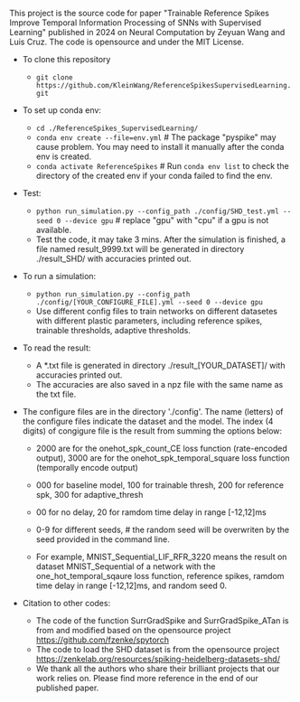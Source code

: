 This project is the source code for paper "Trainable Reference Spikes Improve Temporal Information Processing of SNNs with Supervised Learning" published in 2024 on Neural Computation by Zeyuan Wang and Luis Cruz. The code is opensource and under the MIT License.

* To clone this repository

    * `git clone https://github.com/KleinWang/ReferenceSpikesSupervisedLearning.git`
    
* To set up conda env:
    * `cd ./ReferenceSpikes_SupervisedLearning/`
    * `conda env create --file=env.yml` # The package "pyspike" may cause problem. You may need to install it manually after the conda env is created.
    * `conda activate ReferenceSpikes` # Run `conda env list` to check the directory of the created env if your conda failed to find the env.

* Test:
    * `python run_simulation.py --config_path ./config/SHD_test.yml --seed 0 --device gpu` # replace "gpu" with "cpu" if a gpu is not available.
    * Test the code, it may take 3 mins. After the simulation is finished, a file named result_9999.txt will be generated in directory ./result_SHD/ with accuracies printed out.

* To run a simulation:
    * `python run_simulation.py --config_path ./config/[YOUR_CONFIGURE_FILE].yml --seed 0 --device gpu`
    * Use different config files to train networks on different datasetes with different plastic parameters, including reference spikes, trainable thresholds, adaptive thresholds.

* To read the result:
    * A *.txt file is generated in directory ./result_[YOUR_DATASET]/ with accuracies printed out.
    * The accuracies are also saved in a npz file with the same name as the txt file.

* The configure files are in the directory './config'. The name (letters) of the configure files indicate the dataset and the model. The index (4 digits) of congigure file is the result from summing the options below:

    * 2000 are for the onehot_spk_count_CE loss function (rate-encoded output), 3000 are for the onehot_spk_temporal_square loss function (temporally encode output)

    * 000 for baseline model, 100 for trainable thresh, 200 for reference spk, 300 for adaptive_thresh

    * 00 for no delay, 20 for ramdom time delay in range [-12,12]ms 

    * 0-9 for different seeds, # the random seed will be overwriten by the seed provided in the command line.

    * For example, MNIST_Sequential_LIF_RFR_3220 means the result on dataset MNIST_Sequential of a network with the one_hot_temporal_sqaure loss function, reference spikes, ramdom time delay in range [-12,12]ms, and random seed 0.

* Citation to other codes:
     * The code of the function SurrGradSpike and SurrGradSpike_ATan is from and modified based on the opensource project https://github.com/fzenke/spytorch
     * The code to load the SHD dataset is from the opensource project https://zenkelab.org/resources/spiking-heidelberg-datasets-shd/
     * We thank all the authors who share their brilliant projects that our work relies on. Please find more reference in the end of our published paper.
  
